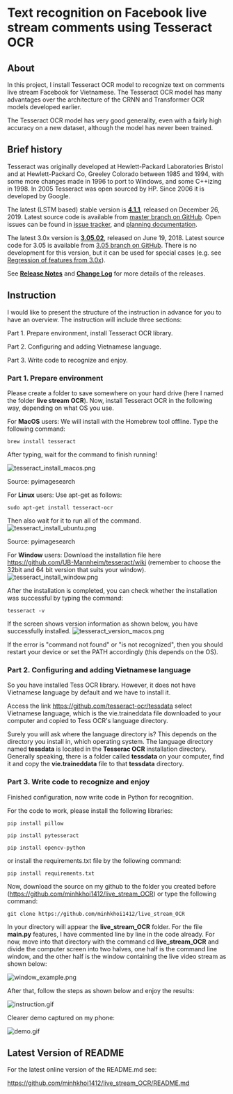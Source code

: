 # Text recognition on Facebook live stream comments using Tesseract OCR

## About
In this project, I install Tesseract OCR model to recognize text on comments live stream Facebook for Vietnamese. The Tesseract OCR model has many advantages over the architecture of the CRNN and Transformer OCR models developed earlier.

The Tesseract OCR model has very good generality, even with a fairly high accuracy on a new dataset, although the model has never been trained.
## Brief history

Tesseract was originally developed at Hewlett-Packard Laboratories Bristol and
at Hewlett-Packard Co, Greeley Colorado between 1985 and 1994, with some
more changes made in 1996 to port to Windows, and some C++izing in 1998.
In 2005 Tesseract was open sourced by HP. Since 2006 it is developed by Google.

The latest (LSTM based) stable version is **[4.1.1](https://github.com/tesseract-ocr/tesseract/releases/tag/4.1.1)**, released on December 26, 2019.
Latest source code is available from [master branch on GitHub](https://github.com/tesseract-ocr/tesseract/tree/master).
Open issues can be found in [issue tracker](https://github.com/tesseract-ocr/tesseract/issues),
and [planning documentation](https://tesseract-ocr.github.io/tessdoc/Planning.html).

The latest 3.0x version is **[3.05.02](https://github.com/tesseract-ocr/tesseract/releases/tag/3.05.02)**, released on June 19, 2018. Latest source code for 3.05 is available from [3.05 branch on GitHub](https://github.com/tesseract-ocr/tesseract/tree/3.05).
There is no development for this version, but it can be used for special cases (e.g. see [Regression of features from 3.0x](https://tesseract-ocr.github.io/tessdoc/Planning.html#regression-of-features-from-30x)).

See **[Release Notes](https://tesseract-ocr.github.io/tessdoc/ReleaseNotes.html)**
and **[Change Log](https://github.com/tesseract-ocr/tesseract/blob/master/ChangeLog)** for more details of the releases.

## Instruction
I would like to present the structure of the instruction in advance for you to have an overview. The instruction will include three sections:

Part 1. Prepare environment, install Tesseract OCR library.

Part 2. Configuring and adding Vietnamese language.

Part 3. Write code to recognize and enjoy.

### Part 1. Prepare environment
Please create a folder to save somewhere on your hard drive (here I named the folder **live stream OCR**). Now, install Tesseract OCR in the following way, depending on what OS you use.

For **MacOS** users: We will install with the Homebrew tool offline. Type the following command:

`brew install tesseract`

After typing, wait for the command to finish running!

![tesseract_install_macos.png](tesseract_install_macos.png)

Source: pyimagesearch

For **Linux** users: Use apt-get as follows:

`sudo apt-get install tesseract-ocr`

Then also wait for it to run all of the command.
![tesseract_install_ubuntu.png](tesseract_install_ubuntu.png)

Source: pyimagesearch

For **Window** users: Download the installation file here https://github.com/UB-Mannheim/tesseract/wiki (remember to choose the 32bit and 64 bit version that suits your window).
![tesseract_install_window.png](tesseract_install_window.png)

After the installation is completed, you can check whether the installation was successful by typing the command:

`tesseract -v`

If the screen shows version information as shown below, you have successfully installed.
![tesseract_version_macos.png](tesseract_version_macos.png)

If the error is "command not found" or "is not recognized", then you should restart your device or set the PATH accordingly (this depends on the OS).

### Part 2. Configuring and adding Vietnamese language
So you have installed Tess OCR library. However, it does not have Vietnamese language by default and we have to install it.

Access the link https://github.com/tesseract-ocr/tessdata select Vietnamese language, which is the vie.traineddata file downloaded to your computer and copied to Tess OCR's language directory.

Surely you will ask where the language directory is? This depends on the directory you install in, which operating system. The language directory named **tessdata** is located in the **Tesserac OCR** installation directory. Generally speaking, there is a folder called **tessdata** on your computer, find it and copy the **vie.traineddata** file to that **tessdata** directory.

### Part 3. Write code to recognize and enjoy
Finished configuration, now write code in Python for recognition.

For the code to work, please install the following libraries:

`pip install pillow`

`pip install pytesseract`

`pip install opencv-python`

or install the requirements.txt file by the following command:

`pip install requirements.txt`

Now, download the source on my github to the folder you created before (https://github.com/minhkhoi1412/live_stream_OCR) or type the following command:

`git clone https://github.com/minhkhoi1412/live_stream_OCR`

In your directory will appear the **live_stream_OCR** folder. For the file **main.py** features, I have commented line by line in the code already. For now, move into that directory with the command cd **live_stream_OCR** and divide the computer screen into two halves, one half is the command line window, and the other half is the window containing the live video stream as shown below:

![window_example.png](window_example.png)

After that, follow the steps as shown below and enjoy the results:

![instruction.gif](instruction.gif)

Clearer demo captured on my phone:

![demo.gif](demo.gif)

## Latest Version of README

For the latest online version of the README.md see:

https://github.com/minhkhoi1412/live_stream_OCR/README.md